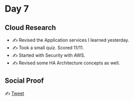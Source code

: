 # Day 7

## Cloud Research

- ✍️ Revised the Application services I learned yesterday.
- ✍️ Took a small quiz. Scored 11/11.
- ✍️ Started with Security with AWS.
- ✍️ Revised some HA Architecture concepts as well.

## Social Proof

✍️ [Tweet](https://twitter.com/afraz_momin/status/1290047424543592448?s=20)
